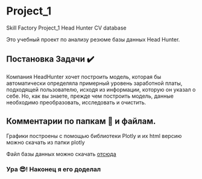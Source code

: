 # Project_1
Skill Factory Project_1 Head Hunter CV database

Это учебный проект по анализу резюме базы данных Head Hunter. 

## Постановка Задачи ✔️
Компания HeadHunter хочет построить модель, которая бы автоматически определяла примерный уровень заработной платы, 
подходящей пользователю, исходя из информации, которую он указал о себе. 
Но, как вы знаете, прежде чем построить модель, данные необходимо преобразовать, исследовать и очистить. 

## Комментарии по папкам 📁 и файлам.
Графики построены с помощью библиотеки Plotly и их html версию можно скачать 
из папки plotly

Файл базы данных можно скачать [отсюда](https://drive.google.com/file/d/1IRFQy7mH6y0uaMxY5YAsnruJvONb0Yof/view?usp=share_link) 



### Ура 😎! Наконец я его доделал
